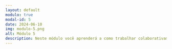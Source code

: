 ```yaml
---
layout: default
modulo: true
modal-id: 5
date: 2024-06-10
img: modulo-5.png
alt: Módulo 5
description: Neste módulo você aprenderá a como trabalhar colaborativamente com o Canva e compartilhar suas criações em arquivos de PDF, PNG e outros. Aqui você encontrará vídeos que te ensinam o passo a passo para compartilhar os seus arquivos do canva de forma segura e eficiente; como criar atividades colaborativas com seus alunos; como exportar os seus arquivos em PDF, PNG e outros e por fim, como criar um QR CODE para inovar nas suas aulas. É importante que ao final de cada vídeo você teste os seus colocando em prática as orientações fornecidas. <hr /> <p>Compartilhar projetos no Canva - Compartilhamento de projetos com alunos e colegas</p> <iframe width="560" height="315" src="https://www.youtube.com/embed/fL8Bh9xgnpw?si=yOS0EtJtauA_unoS" frameborder="0" allowfullscreen></iframe> <hr /> <p><b>Colaborar em  projetos no Canva Edição colaborativa de materiais.</b></p> <br /> <iframe width="560" height="315" src="https://www.youtube.com/embed/YgBi24aTvZM?si=AMmgEv63X0UgdUeq" frameborder="0" allowfullscreen></iframe> <hr /> <p>Exportar  projetos no Canva Exportação de arquivos em diferentes formatos (PDF, PNG, etc.). </p> <a href="downloads/modulo-5-instrução-de-exportar-arquivo-canva.pdf" download>Instrução de Exportar Arquivo Canva.pdf</a> <hr /> <b>Bônus do módulo</b><br /><br /> <iframe width="560" height="315" src="https://www.youtube.com/embed/5A4a4UNJ6xg?si=MdnzO-VIM-PRY92Y" frameborder="0" allowfullscreen></iframe>
---
```

